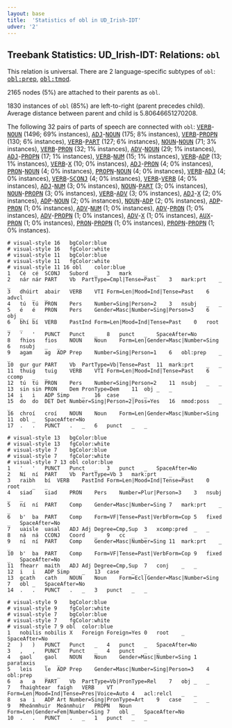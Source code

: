 ```yaml
---
layout: base
title:  'Statistics of obl in UD_Irish-IDT'
udver: '2'
---
```


## Treebank Statistics: UD_Irish-IDT: Relations: `obl`

This relation is universal.
There are 2 language-specific subtypes of `obl`: <tt><a href="ga_idt-dep-obl-prep.html">obl:prep</a></tt>, <tt><a href="ga_idt-dep-obl-tmod.html">obl:tmod</a></tt>.

2165 nodes (5%) are attached to their parents as `obl`.

1830 instances of `obl` (85%) are left-to-right (parent precedes child).
Average distance between parent and child is 5.80646651270208.

The following 32 pairs of parts of speech are connected with `obl`: <tt><a href="ga_idt-pos-VERB.html">VERB</a></tt>-<tt><a href="ga_idt-pos-NOUN.html">NOUN</a></tt> (1496; 69% instances), <tt><a href="ga_idt-pos-ADJ.html">ADJ</a></tt>-<tt><a href="ga_idt-pos-NOUN.html">NOUN</a></tt> (175; 8% instances), <tt><a href="ga_idt-pos-VERB.html">VERB</a></tt>-<tt><a href="ga_idt-pos-PROPN.html">PROPN</a></tt> (130; 6% instances), <tt><a href="ga_idt-pos-VERB.html">VERB</a></tt>-<tt><a href="ga_idt-pos-PART.html">PART</a></tt> (127; 6% instances), <tt><a href="ga_idt-pos-NOUN.html">NOUN</a></tt>-<tt><a href="ga_idt-pos-NOUN.html">NOUN</a></tt> (71; 3% instances), <tt><a href="ga_idt-pos-VERB.html">VERB</a></tt>-<tt><a href="ga_idt-pos-PRON.html">PRON</a></tt> (32; 1% instances), <tt><a href="ga_idt-pos-ADV.html">ADV</a></tt>-<tt><a href="ga_idt-pos-NOUN.html">NOUN</a></tt> (29; 1% instances), <tt><a href="ga_idt-pos-ADJ.html">ADJ</a></tt>-<tt><a href="ga_idt-pos-PROPN.html">PROPN</a></tt> (17; 1% instances), <tt><a href="ga_idt-pos-VERB.html">VERB</a></tt>-<tt><a href="ga_idt-pos-NUM.html">NUM</a></tt> (15; 1% instances), <tt><a href="ga_idt-pos-VERB.html">VERB</a></tt>-<tt><a href="ga_idt-pos-ADP.html">ADP</a></tt> (13; 1% instances), <tt><a href="ga_idt-pos-VERB.html">VERB</a></tt>-<tt><a href="ga_idt-pos-X.html">X</a></tt> (10; 0% instances), <tt><a href="ga_idt-pos-ADJ.html">ADJ</a></tt>-<tt><a href="ga_idt-pos-PRON.html">PRON</a></tt> (4; 0% instances), <tt><a href="ga_idt-pos-PRON.html">PRON</a></tt>-<tt><a href="ga_idt-pos-NOUN.html">NOUN</a></tt> (4; 0% instances), <tt><a href="ga_idt-pos-PROPN.html">PROPN</a></tt>-<tt><a href="ga_idt-pos-NOUN.html">NOUN</a></tt> (4; 0% instances), <tt><a href="ga_idt-pos-VERB.html">VERB</a></tt>-<tt><a href="ga_idt-pos-ADJ.html">ADJ</a></tt> (4; 0% instances), <tt><a href="ga_idt-pos-VERB.html">VERB</a></tt>-<tt><a href="ga_idt-pos-SCONJ.html">SCONJ</a></tt> (4; 0% instances), <tt><a href="ga_idt-pos-VERB.html">VERB</a></tt>-<tt><a href="ga_idt-pos-VERB.html">VERB</a></tt> (4; 0% instances), <tt><a href="ga_idt-pos-ADJ.html">ADJ</a></tt>-<tt><a href="ga_idt-pos-NUM.html">NUM</a></tt> (3; 0% instances), <tt><a href="ga_idt-pos-NOUN.html">NOUN</a></tt>-<tt><a href="ga_idt-pos-PART.html">PART</a></tt> (3; 0% instances), <tt><a href="ga_idt-pos-NOUN.html">NOUN</a></tt>-<tt><a href="ga_idt-pos-PROPN.html">PROPN</a></tt> (3; 0% instances), <tt><a href="ga_idt-pos-VERB.html">VERB</a></tt>-<tt><a href="ga_idt-pos-ADV.html">ADV</a></tt> (3; 0% instances), <tt><a href="ga_idt-pos-ADJ.html">ADJ</a></tt>-<tt><a href="ga_idt-pos-X.html">X</a></tt> (2; 0% instances), <tt><a href="ga_idt-pos-ADP.html">ADP</a></tt>-<tt><a href="ga_idt-pos-NOUN.html">NOUN</a></tt> (2; 0% instances), <tt><a href="ga_idt-pos-NOUN.html">NOUN</a></tt>-<tt><a href="ga_idt-pos-ADP.html">ADP</a></tt> (2; 0% instances), <tt><a href="ga_idt-pos-ADP.html">ADP</a></tt>-<tt><a href="ga_idt-pos-PRON.html">PRON</a></tt> (1; 0% instances), <tt><a href="ga_idt-pos-ADV.html">ADV</a></tt>-<tt><a href="ga_idt-pos-NUM.html">NUM</a></tt> (1; 0% instances), <tt><a href="ga_idt-pos-ADV.html">ADV</a></tt>-<tt><a href="ga_idt-pos-PRON.html">PRON</a></tt> (1; 0% instances), <tt><a href="ga_idt-pos-ADV.html">ADV</a></tt>-<tt><a href="ga_idt-pos-PROPN.html">PROPN</a></tt> (1; 0% instances), <tt><a href="ga_idt-pos-ADV.html">ADV</a></tt>-<tt><a href="ga_idt-pos-X.html">X</a></tt> (1; 0% instances), <tt><a href="ga_idt-pos-AUX.html">AUX</a></tt>-<tt><a href="ga_idt-pos-PRON.html">PRON</a></tt> (1; 0% instances), <tt><a href="ga_idt-pos-PRON.html">PRON</a></tt>-<tt><a href="ga_idt-pos-PROPN.html">PROPN</a></tt> (1; 0% instances), <tt><a href="ga_idt-pos-PROPN.html">PROPN</a></tt>-<tt><a href="ga_idt-pos-PROPN.html">PROPN</a></tt> (1; 0% instances).


~~~ conllu
# visual-style 16	bgColor:blue
# visual-style 16	fgColor:white
# visual-style 11	bgColor:blue
# visual-style 11	fgColor:white
# visual-style 11 16 obl	color:blue
1	Cé	cé	SCONJ	Subord	_	3	mark	_	_
2	nár	nár	PART	Vb	PartType=Cmpl|Tense=Past	3	mark:prt	_	_
3	dhúirt	abair	VERB	VTI	Form=Len|Mood=Ind|Tense=Past	6	advcl	_	_
4	tú	tú	PRON	Pers	Number=Sing|Person=2	3	nsubj	_	_
5	é	é	PRON	Pers	Gender=Masc|Number=Sing|Person=3	6	obj	_	_
6	bhí	bí	VERB	PastInd	Form=Len|Mood=Ind|Tense=Past	0	root	_	_
7	'	'	PUNCT	Punct	_	8	punct	_	SpaceAfter=No
8	fhios	fios	NOUN	Noun	Form=Len|Gender=Masc|Number=Sing	6	nsubj	_	_
9	agam	ag	ADP	Prep	Number=Sing|Person=1	6	obl:prep	_	_
10	gur	gur	PART	Vb	PartType=Vb|Tense=Past	11	mark:prt	_	_
11	thuig	tuig	VERB	VTI	Form=Len|Mood=Ind|Tense=Past	6	ccomp	_	_
12	tú	tú	PRON	Pers	Number=Sing|Person=2	11	nsubj	_	_
13	sin	sin	PRON	Dem	PronType=Dem	11	obj	_	_
14	i	i	ADP	Simp	_	16	case	_	_
15	do	do	DET	Det	Number=Sing|Person=2|Poss=Yes	16	nmod:poss	_	_
16	chroí	croí	NOUN	Noun	Form=Len|Gender=Masc|Number=Sing	11	obl	_	SpaceAfter=No
17	.	.	PUNCT	.	_	6	punct	_	_

~~~


~~~ conllu
# visual-style 13	bgColor:blue
# visual-style 13	fgColor:white
# visual-style 7	bgColor:blue
# visual-style 7	fgColor:white
# visual-style 7 13 obl	color:blue
1	'	'	PUNCT	Punct	_	3	punct	_	SpaceAfter=No
2	Ní	ní	PART	Vb	PartType=Vb	3	mark:prt	_	_
3	raibh	bí	VERB	PastInd	Form=Len|Mood=Ind|Tense=Past	0	root	_	_
4	siad	siad	PRON	Pers	Number=Plur|Person=3	3	nsubj	_	_
5	ní	ní	PART	Comp	Gender=Masc|Number=Sing	7	mark:prt	_	_
6	b'	ba	PART	Comp	Form=VF|Tense=Past|VerbForm=Cop	5	fixed	_	SpaceAfter=No
7	uaisle	uasal	ADJ	Adj	Degree=Cmp,Sup	3	xcomp:pred	_	_
8	ná	ná	CCONJ	Coord	_	9	cc	_	_
9	ní	ní	PART	Comp	Gender=Masc|Number=Sing	11	mark:prt	_	_
10	b'	ba	PART	Comp	Form=VF|Tense=Past|VerbForm=Cop	9	fixed	_	SpaceAfter=No
11	fhearr	maith	ADJ	Adj	Degree=Cmp,Sup	7	conj	_	_
12	i	i	ADP	Simp	_	13	case	_	_
13	gcath	cath	NOUN	Noun	Form=Ecl|Gender=Masc|Number=Sing	7	obl	_	SpaceAfter=No
14	.	.	PUNCT	.	_	3	punct	_	_

~~~


~~~ conllu
# visual-style 9	bgColor:blue
# visual-style 9	fgColor:white
# visual-style 7	bgColor:blue
# visual-style 7	fgColor:white
# visual-style 7 9 obl	color:blue
1	nobilis	nobilis	X	Foreign	Foreign=Yes	0	root	_	SpaceAfter=No
2	)	)	PUNCT	Punct	_	4	punct	_	SpaceAfter=No
3	,	,	PUNCT	Punct	_	4	punct	_	_
4	gaol	gaol	NOUN	Noun	Gender=Masc|Number=Sing	1	parataxis	_	_
5	leis	le	ADP	Prep	Gender=Masc|Number=Sing|Person=3	4	obl:prep	_	_
6	a	a	PART	Vb	PartType=Vb|PronType=Rel	7	obj	_	_
7	fhaightear	faigh	VERB	VT	Form=Len|Mood=Ind|Tense=Pres|Voice=Auto	4	acl:relcl	_	_
8	sa	i	ADP	Art	Number=Sing|PronType=Art	9	case	_	_
9	Mheánmhuir	Meánmhuir	PROPN	Noun	Form=Len|Gender=Fem|Number=Sing	7	obl	_	SpaceAfter=No
10	.	.	PUNCT	.	_	1	punct	_	_

~~~


